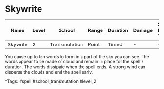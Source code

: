 # Skywrite

| Name | Level | School | Range | Duration | Damage | Save DC & Type |
|------|-------|--------|-------|----------|--------|----------------|
| Skywrite | 2 | Transmutation | Point | Timed | - | - |

You cause up to ten words to form in a part of the sky you can see. The words appear to be made of cloud and remain in place for the spell's duration. The words dissipate when the spell ends. A strong wind can disperse the clouds and end the spell early.

^Tags: #spell #school_transmutation #level_2